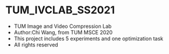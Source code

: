 # TUM_IVCLAB_SS2021
- TUM Image and Video Compression Lab
- Author:Chi Wang, from TUM MSCE 2020
- This project includes 5 experiments and one optimization task
- All rights reserved
